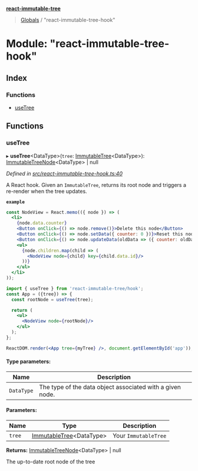 **[react-immutable-tree](../README.md)**

> [Globals](../globals.md) / "react-immutable-tree-hook"

# Module: "react-immutable-tree-hook"

## Index

### Functions

* [useTree](_react_immutable_tree_hook_.md#usetree)

## Functions

### useTree

▸ **useTree**\<DataType>(`tree`: [ImmutableTree](../classes/_react_immutable_tree_.immutabletree.md)\<DataType>): [ImmutableTreeNode](../classes/_react_immutable_tree_.immutabletreenode.md)\<DataType> \| null

*Defined in [src/react-immutable-tree-hook.ts:40](https://github.com/mrjacobbloom/react-immutable-tree/blob/2eaaa6e/src/react-immutable-tree-hook.ts#L40)*

A React hook. Given an `ImmutableTree`, returns its root node and triggers a
re-render when the tree updates.

**`example`** 
```jsx
const NodeView = React.memo(({ node }) => (
  <li>
    {node.data.counter}
    <Button onClick={() => node.remove()}>Delete this node</Button>
    <Button onClick={() => node.setData({ counter: 0 })}>Reset this node</Button>
    <Button onClick={() => node.updateData(oldData => ({ counter: oldData.counter + 1 }))}>Increment this node</Button>
    <ul>
      {node.children.map(child => (
        <NodeView node={child} key={child.data.id}/>
      ))}
    </ul>
  </li>
));

import { useTree } from 'react-immutable-tree/hook';
const App = ({tree}) => {
  const rootNode = useTree(tree);

  return (
    <ul>
      <NodeView node={rootNode}/>
    </ul>
  );
};

ReactDOM.render(<App tree={myTree} />, document.getElementById('app'));
```

#### Type parameters:

Name | Description |
------ | ------ |
`DataType` | The type of the data object associated with a given node. |

#### Parameters:

Name | Type | Description |
------ | ------ | ------ |
`tree` | [ImmutableTree](../classes/_react_immutable_tree_.immutabletree.md)\<DataType> | Your `ImmutableTree` |

**Returns:** [ImmutableTreeNode](../classes/_react_immutable_tree_.immutabletreenode.md)\<DataType> \| null

The up-to-date root node of the tree
